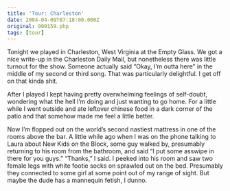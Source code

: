 ```yaml
---
title: 'Tour: Charleston'
date: 2004-04-09T07:18:00.000Z
original: 000159.php
tags: [tour]
---
```


Tonight we played in Charleston, West Virginia at the Empty Glass. We got a nice write-up in the Charleston Daily Mail, but nonetheless there was little turnout for the show. Someone actually said “Okay, I’m outta here” in the middle of my second or third song. That was particularly delightful. I get off on that kinda shit.

After I played I kept having pretty overwhelming feelings of self-doubt, wondering what the hell I’m doing and just wanting to go home. For a little while I went outside and ate leftover chinese food in a dark corner of the patio and that somehow made me feel a little better.

Now I’m flopped out on the world’s second nastiest mattress in one of the rooms above the bar. A little while ago when I was on the phone talking to Laura about New Kids on the Block, some guy walked by, presumably returning to his room from the bathroom, and said “I put some asswipe in there for you guys.” “Thanks,” I said. I peeked into his room and saw two female legs with white footie socks on sprawled out on the bed. Presumably they connected to some girl at some point out of my range of sight. But maybe the dude has a mannequin fetish, I dunno.
